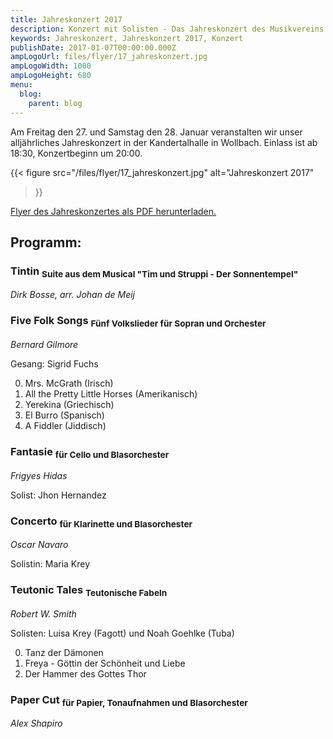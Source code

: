 ```yaml
---
title: Jahreskonzert 2017
description: Konzert mit Solisten - Das Jahreskonzert des Musikvereins Wollbach im Jahr 2017.
keywords: Jahreskonzert, Jahreskonzert 2017, Konzert
publishDate: 2017-01-07T00:00:00.000Z
ampLogoUrl: files/flyer/17_jahreskonzert.jpg
ampLogoWidth: 1000
ampLogoHeight: 680
menu:
  blog:
    parent: blog
---
```


Am Freitag den 27. und Samstag den 28. Januar veranstalten wir unser
alljährliches Jahreskonzert in der Kandertalhalle in Wollbach. Einlass ist
ab 18:30, Konzertbeginn um 20:00.

{{< figure src="/files/flyer/17_jahreskonzert.jpg"
           alt="Jahreskonzert 2017"
>}}

[Flyer des Jahreskonzertes als PDF herunterladen.](/files/flyer/17_jahreskonzert.pdf)

## Programm:
### Tintin <sub>Suite aus dem Musical "Tim und Struppi - Der Sonnentempel"</sub>
*Dirk Bosse, arr. Johan de Meij*

### Five Folk Songs <sub>Fünf Volkslieder für Sopran und Orchester</sub>
*Bernard Gilmore*

Gesang: Sigrid Fuchs

  0. Mrs. McGrath (Irisch)
  0. All the Pretty Little Horses (Amerikanisch)
  0. Yerekina (Griechisch)
  0. El Burro (Spanisch)
  0. A Fiddler (Jiddisch)

### Fantasie <sub>für Cello und Blasorchester</sub>
*Frigyes Hidas*

Solist: Jhon Hernandez

### Concerto <sub>für Klarinette und Blasorchester</sub>
*Oscar Navaro*

Solistin: Maria Krey

### Teutonic Tales <sub>Teutonische Fabeln</sub>
*Robert W. Smith*

Solisten: Luisa Krey (Fagott) und Noah Goehlke (Tuba)

  0. Tanz der Dämonen
  0. Freya - Göttin der Schönheit und Liebe
  0. Der Hammer des Gottes Thor

### Paper Cut <sub>für Papier, Tonaufnahmen und Blasorchester</sub>
*Alex Shapiro*
